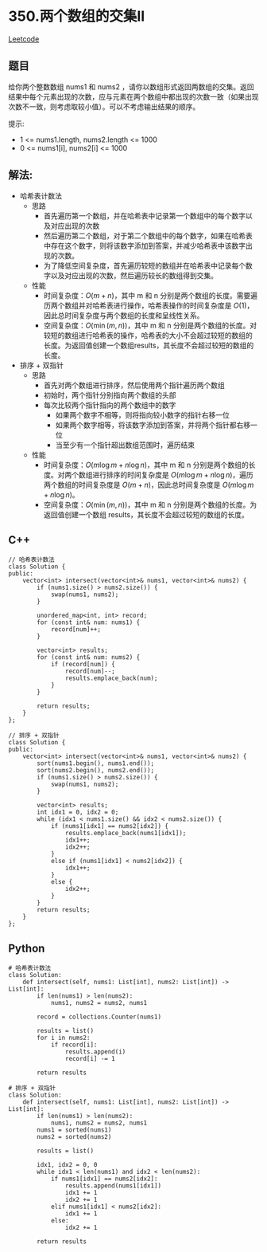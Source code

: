 # 350.两个数组的交集II
[Leetcode](https://leetcode-cn.com/problems/intersection-of-two-arrays-ii/)

## 题目
给你两个整数数组 nums1 和 nums2 ，请你以数组形式返回两数组的交集。返回结果中每个元素出现的次数，应与元素在两个数组中都出现的次数一致（如果出现次数不一致，则考虑取较小值）。可以不考虑输出结果的顺序。

提示:  
* 1 <= nums1.length, nums2.length <= 1000
* 0 <= nums1[i], nums2[i] <= 1000

## 解法:  
* 哈希表计数法
    * 思路
        * 首先遍历第一个数组，并在哈希表中记录第一个数组中的每个数字以及对应出现的次数
        * 然后遍历第二个数组，对于第二个数组中的每个数字，如果在哈希表中存在这个数字，则将该数字添加到答案，并减少哈希表中该数字出现的次数。
        * 为了降低空间复杂度，首先遍历较短的数组并在哈希表中记录每个数字以及对应出现的次数，然后遍历较长的数组得到交集。
    * 性能
        * 时间复杂度：$O(m+n)$，其中 m 和 n 分别是两个数组的长度。需要遍历两个数组并对哈希表进行操作，哈希表操作的时间复杂度是 $O(1)$，因此总时间复杂度与两个数组的长度和呈线性关系。
        * 空间复杂度：$O(\min(m,n))$，其中 m 和 n 分别是两个数组的长度。对较短的数组进行哈希表的操作，哈希表的大小不会超过较短的数组的长度。为返回值创建一个数组results，其长度不会超过较短的数组的长度。
* 排序 + 双指针
    * 思路
        * 首先对两个数组进行排序，然后使用两个指针遍历两个数组
        * 初始时，两个指针分别指向两个数组的头部
        * 每次比较两个指针指向的两个数组中的数字
            * 如果两个数字不相等，则将指向较小数字的指针右移一位
            * 如果两个数字相等，将该数字添加到答案，并将两个指针都右移一位
            * 当至少有一个指针超出数组范围时，遍历结束
    * 性能
        * 时间复杂度：$O(m \log m+n \log n)$，其中 m 和 n 分别是两个数组的长度。对两个数组进行排序的时间复杂度是 $O(m \log m+n \log n)$，遍历两个数组的时间复杂度是 $O(m+n)$，因此总时间复杂度是 $O(m \log m+n \log n)$。
        * 空间复杂度：$O(\min(m,n))$，其中 m 和 n 分别是两个数组的长度。为返回值创建一个数组 results，其长度不会超过较短的数组的长度。


## C++
```
// 哈希表计数法
class Solution {
public:
    vector<int> intersect(vector<int>& nums1, vector<int>& nums2) {
        if (nums1.size() > nums2.size()) {
            swap(nums1, nums2);
        }
        
        unordered_map<int, int> record;
        for (const int& num: nums1) {
            record[num]++;
        }

        vector<int> results;
        for (const int& num: nums2) {
            if (record[num]) {
                record[num]--;
                results.emplace_back(num);
            }
        }
        
        return results;
    }
};
```

```
// 排序 + 双指针
class Solution {
public:
    vector<int> intersect(vector<int>& nums1, vector<int>& nums2) {
        sort(nums1.begin(), nums1.end());
        sort(nums2.begin(), nums2.end());
        if (nums1.size() > nums2.size()) {
            swap(nums1, nums2);
        }

        vector<int> results;
        int idx1 = 0, idx2 = 0;
        while (idx1 < nums1.size() && idx2 < nums2.size()) {
            if (nums1[idx1] == nums2[idx2]) {
                results.emplace_back(nums1[idx1]);
                idx1++;
                idx2++;
            }
            else if (nums1[idx1] < nums2[idx2]) {
                idx1++;
            }
            else {
                idx2++;
            }
        }
        return results;   
    }
};
```

## Python
```
# 哈希表计数法
class Solution:
    def intersect(self, nums1: List[int], nums2: List[int]) -> List[int]:
        if len(nums1) > len(nums2):
            nums1, nums2 = nums2, nums1
        
        record = collections.Counter(nums1)

        results = list()
        for i in nums2:
            if record[i]:
                results.append(i)
                record[i] -= 1
        
        return results
```

```
# 排序 + 双指针
class Solution:
    def intersect(self, nums1: List[int], nums2: List[int]) -> List[int]:
        if len(nums1) > len(nums2):
            nums1, nums2 = nums2, nums1
        nums1 = sorted(nums1)
        nums2 = sorted(nums2)
        
        results = list()

        idx1, idx2 = 0, 0
        while idx1 < len(nums1) and idx2 < len(nums2):
            if nums1[idx1] == nums2[idx2]:
                results.append(nums1[idx1])
                idx1 += 1
                idx2 += 1
            elif nums1[idx1] < nums2[idx2]:
                idx1 += 1
            else:
                idx2 += 1
        
        return results
```